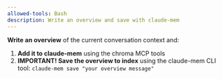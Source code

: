 ```yaml
---
allowed-tools: Bash
description: Write an overview and save with claude-mem
---
```

**Write an overview** of the current conversation context and:
1. **Add it to claude-mem** using the chroma MCP tools  
2. **IMPORTANT! Save the overview to index** using the claude-mem CLI tool: `claude-mem save "your overview message"`